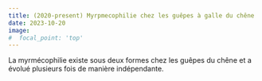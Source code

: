 ```yaml
---
title: (2020-present) Myrpmecophilie chez les guêpes à galle du chêne
date: 2023-10-20
image:
#  focal_point: 'top'
---
```


La myrmécophilie existe sous deux formes chez les guêpes du chêne et a évolué plusieurs fois de manière indépendante.

<!--more-->

